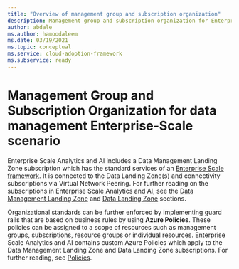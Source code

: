 ```yaml
---
title: "Overview of management group and subscription organization"
description: Management group and subscription organization for Enterprise Analytics and AI
author: abdale
ms.author: hamoodaleem
ms.date: 03/19/2021
ms.topic: conceptual
ms.service: cloud-adoption-framework
ms.subservice: ready
---
```


# Management Group and Subscription Organization for data management Enterprise-Scale scenario

Enterprise Scale Analytics and AI includes a Data Management Landing Zone subscription which has the standard services of an [Enterprise Scale framework](/azure/cloud-adoption-framework/ready/enterprise-scale/). It is  connected to the Data Landing Zone(s) and connectivity subscriptions via Virtual Network Peering. For further reading on the subscriptions in Enterprise Scale Analytics and AI, see the [Data Management Landing Zone](eslz-data-management-landing-zone.md) and [Data Landing Zone](eslz-data-landing-zone.md) sections.

Organizational standards can be further enforced by implementing guard rails that are based on business rules by using **Azure Policies**. These policies can be assigned to a scope of resources such as management groups, subscriptions, resource groups or individual resources. Enterprise Scale Analytics and AI contains custom Azure Policies which apply to the Data Management Landing Zone and Data Landing Zone subscriptions. For further reading, see [Policies](eslz-policies.md). 
